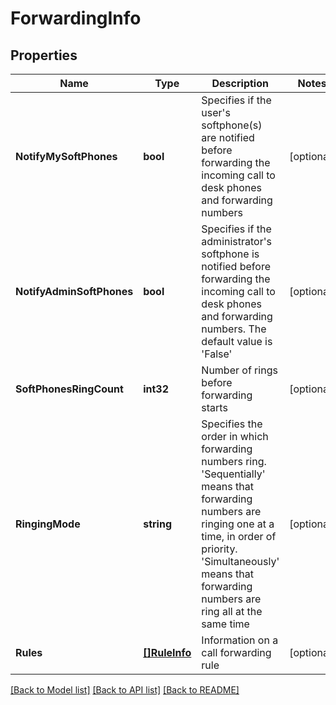 # ForwardingInfo

## Properties
Name | Type | Description | Notes
------------ | ------------- | ------------- | -------------
**NotifyMySoftPhones** | **bool** | Specifies if the user&#39;s softphone(s) are notified before forwarding the incoming call to desk phones and forwarding numbers | [optional] 
**NotifyAdminSoftPhones** | **bool** | Specifies if the administrator&#39;s softphone is notified before forwarding the incoming call to desk phones and forwarding numbers. The default value is &#39;False&#39; | [optional] 
**SoftPhonesRingCount** | **int32** | Number of rings before forwarding starts | [optional] 
**RingingMode** | **string** | Specifies the order in which forwarding numbers ring. &#39;Sequentially&#39; means that forwarding numbers are ringing one at a time, in order of priority. &#39;Simultaneously&#39; means that forwarding numbers are ring all at the same time | [optional] 
**Rules** | [**[]RuleInfo**](RuleInfo.md) | Information on a call forwarding rule | [optional] 

[[Back to Model list]](../README.md#documentation-for-models) [[Back to API list]](../README.md#documentation-for-api-endpoints) [[Back to README]](../README.md)


